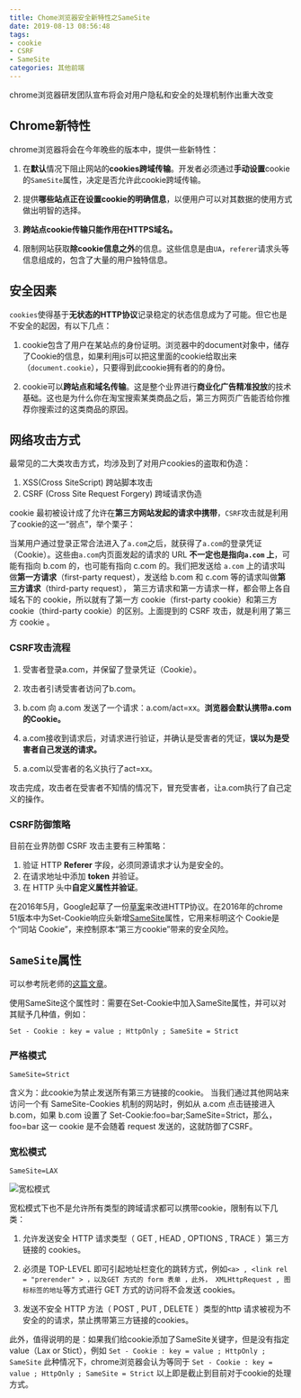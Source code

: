 ```yaml
---
title: Chome浏览器安全新特性之SameSite
date: 2019-08-13 08:56:48
tags: 
- cookie
- CSRF
- SameSite
categories: 其他前端
---
```


chrome浏览器研发团队宣布将会对用户隐私和安全的处理机制作出重大改变

<!-- more -->

## Chrome新特性

chrome浏览器将会在今年晚些的版本中，提供一些新特性：

1. 在**默认**情况下阻止网站的**cookies跨域传输**。开发者必须通过**手动设置**cookie的`SameSite`属性，决定是否允许此cookie跨域传输。

2. 提供**哪些站点正在设置cookie的明确信息**，以便用户可以对其数据的使用方式做出明智的选择。

3. **跨站点cookie传输只能作用在HTTPS域名。**

4. 限制网站获取**除cookie信息之外**的信息。这些信息是由`UA`，`referer`请求头等信息组成的，包含了大量的用户独特信息。

## 安全因素

`cookies`使得基于**无状态的HTTP协议**记录稳定的状态信息成为了可能。但它也是不安全的起因，有以下几点：

1. cookie包含了用户在某站点的身份证明。浏览器中的document对象中，储存了Cookie的信息，如果利用js可以把这里面的cookie给取出来（`document.cookie`），只要得到此cookie拥有者的的身份。

2. cookie可以**跨站点和域名传输**。这是整个业界进行**商业化广告精准投放**的技术基础。这也是为什么你在淘宝搜索某类商品之后，第三方网页广告能否给你推荐你搜索过的这类商品的原因。

## 网络攻击方式

最常见的二大类攻击方式，均涉及到了对用户cookies的盗取和伪造：

1. XSS(Cross SiteScript) 跨站脚本攻击
2. CSRF (Cross Site Request Forgery) 跨域请求伪造

cookie 最初被设计成了允许在**第三方网站发起的请求中携带**，`CSRF`攻击就是利用了cookie的这一“弱点”，举个栗子：

当某用户通过登录正常合法进入了`a.com`之后，就获得了`a.com`的登录凭证（Cookie）。这些由`a.com`内页面发起的请求的 URL **不一定也是指向`a.com` 上**，可能有指向 b.com 的，也可能有指向 c.com 的。我们把发送给 `a.com` 上的请求叫做**第一方请求**（first-party request），发送给 b.com 和 c.com 等的请求叫做**第三方请求**（third-party request）， 第三方请求和第一方请求一样，都会带上各自域名下的 cookie，所以就有了第一方 cookie（first-party cookie）和第三方 cookie（third-party cookie）的区别。上面提到的 CSRF 攻击，就是利用了第三方 cookie 。

### CSRF攻击流程

1. 受害者登录a.com，并保留了登录凭证（Cookie）。

2. 攻击者引诱受害者访问了b.com。

3. b.com 向 a.com 发送了一个请求：a.com/act=xx。**浏览器会默认携带a.com的Cookie。**

4. a.com接收到请求后，对请求进行验证，并确认是受害者的凭证，**误以为是受害者自己发送的请求。**

5. a.com以受害者的名义执行了act=xx。

攻击完成，攻击者在受害者不知情的情况下，冒充受害者，让a.com执行了自己定义的操作。

### CSRF防御策略

目前在业界防御 CSRF 攻击主要有三种策略：

1. 验证 HTTP **Referer** 字段，必须同源请求才认为是安全的。
2. 在请求地址中添加 **token** 并验证。
3. 在 HTTP 头中**自定义属性并验证**。

在2016年5月，Google起草了一份[草案](https://tools.ietf.org/html/draft-west-first-party-cookies-07)来改进HTTP协议。在2016年的chrome 51版本中为Set-Cookie响应头新增[SameSite](https://developer.mozilla.org/en-US/docs/Web/HTTP/Headers/Set-Cookie)属性，它用来标明这个 Cookie是个“同站 Cookie”，来控制原本“第三方cookie”带来的安全风险。

## `SameSite`属性

可以参考阮老师的[这篇文章](http://www.ruanyifeng.com/blog/2019/09/cookie-samesite.html)。

使用SameSite这个属性时：需要在Set-Cookie中加入SameSite属性，并可以对其赋予几种值，例如：

```
Set - Cookie : key = value ; HttpOnly ; SameSite = Strict
```

### 严格模式

```
SameSite=Strict
```

含义为：此cookie为禁止发送所有第三方链接的cookie。
当我们通过其他网站来访问一个有 SameSite-Cookies 机制的网站时，例如从 a.com 点击链接进入 b.com，如果 b.com 设置了 Set-Cookie:foo=bar;SameSite=Strict，那么，foo=bar 这一 cookie 是不会随着 request 发送的，这就防御了CSRF。

### 宽松模式

```
SameSite=LAX
```

![宽松模式](https://frank-database.oss-cn-hangzhou.aliyuncs.com/img/2019-9-10-17-9-4.png)

宽松模式下也不是允许所有类型的跨域请求都可以携带cookie，限制有以下几类：

1. 允许发送安全 HTTP 请求类型（ GET , HEAD , OPTIONS , TRACE ）第三方链接的 cookies。

2. 必须是 TOP-LEVEL 即可引起地址栏变化的跳转方式，例如`<a> , <link rel = "prerender" > ，以及GET 方式的 form 表单 ，此外， XMLHttpRequest , 图标标签的地址`等方式进行 GET 方式的访问将不会发送 cookies。

3. 发送不安全 HTTP 方法（ POST , PUT , DELETE ）类型的http 请求被视为不安全的的请求，禁止携带第三方链接的cookies。

此外，值得说明的是：如果我们给cookie添加了SameSite关键字，但是没有指定 value（Lax or Stict），例如
`Set - Cookie : key = value ; HttpOnly ; SameSite`
此种情况下，chrome浏览器会认为等同于
`Set - Cookie : key = value ; HttpOnly ; SameSite = Strict`
以上即是截止到目前对于cookie的处理方式。
